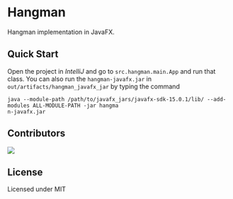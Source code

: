 # Hangman

Hangman implementation in JavaFX.

## Quick Start
Open the project in _IntelliJ_ and go to `src.hangman.main.App` and run that class.
You can also run the `hangman-javafx.jar` in `out/artifacts/hangman_javafx_jar` by typing the command
```
java --module-path /path/to/javafx_jars/javafx-sdk-15.0.1/lib/ --add-modules ALL-MODULE-PATH -jar hangma
n-javafx.jar
```

## Contributors

<a href="https://github.com/Mohammadreza99A">
  <img src="https://github.com/mohammadreza99a.png?size=50">
</a>

## License
Licensed under MIT
